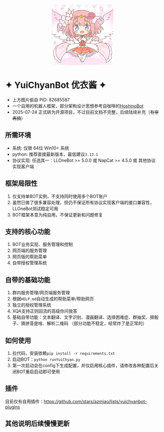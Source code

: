 <p align="center">
  <a href="https://github.com/azmiao/YuiChyanBot">
    <img src="https://raw.githubusercontent.com/azmiao/YuiChyanBot/main/yuiChyan.jpg" width="200" height="200" alt="YuiChyanBot">
  </a>
</p>

# ✦ YuiChyanBot 优衣酱 ✦

- 上方图片偷自 PID: 82685587
- 一个自用的机器人框架，部分架构设计思想参考自咖啡的[HoshinoBot](https://github.com/Ice9Coffee/HoshinoBot)
- 2025-07-24 正式转为开源项目，不过目前文档不完整，后续陆续补充（~~有空再搞~~）

## 所需环境

- 系统: 仅限 64位 Win10+ 系统
- python: 推荐直接最新版本，最低建议`3.13.1`
- 协议实现: 任选其一：LLOneBot >= 5.0.0 或 NapCat >= 4.5.0 或 其他协议实现客户端

## 框架局限性

1. 仅支持单BOT实例，不支持同时使用多个BOT账户
2. 虽然已做了很多兼容处理，但仍不保证所有协议实现客户端的接口兼容性，LLOneBot测试稳定可用
3. BOT框架本意为纯自用，不保证更新和问题修复

## 支持的核心功能

1. BOT业务实现、服务管理和控制
2. 网页端的服务管理
3. 网页版的帮助菜单
4. 自带授权管理系统

## 自带的基础功能

1. 群内服务管理/网页端服务管理
2. 根据`HELP.md`自动生成的帮助菜单/帮助网页
3. 独立的授权管理系统
4. XQA支持正则回流的高级你问我答
5. 基础自带功能：文本翻译、文字识别、漫画翻译、选择困难症、群抽奖、掷骰子、猜拼音是啥、解析二维码 （部分功能不稳定，经常炸了是正常的）

## 如何使用

1. 拉代码，安装依赖`pip install -r requirements.txt`
2. 启动BOT：`python runYuiChyan.py`
3. 第一次启动会在config下生成配置，并仅启用核心插件，请修改各种配置后关闭BOT重启启动即可使用

## 插件

目前仅有自用插件：https://github.com/stars/azmiao/lists/yuichyanbot-plugins

## 其他说明后续慢慢更新
